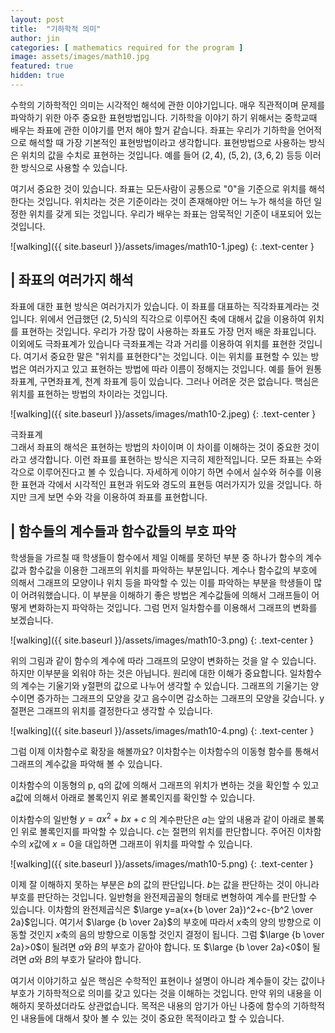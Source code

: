 ```yaml
---
layout: post
title:  "기하학적 의미"
author: jin
categories: [ mathematics required for the program ]
image: assets/images/math10.jpg
featured: true
hidden: true
---
```

수학의 기하학적인 의미는 시각적인 해석에 관한 이야기입니다.
매우 직관적이며 문제를 파악하기 위한 아주 중요한 표현방법입니다.
기하학을 이야기 하기 위해서는 중학교때 배우는 좌표에 관한 이야기를 먼저 해야 할거 같습니다.
좌표는 우리가 기하학을 언어적으로 해석할 때 가장 기본적인 표현방법이라고 생각합니다.
표현방법으로 사용하는 방식은 위치의 값을 수치로 표현하는 것입니다.
예를 들어 $(2,4)$, $(5,2)$, $(3,6,2)$ 등등 이러한 방식으로 사용할 수 있습니다.

여기서 중요한 것이 있습니다. 좌표는 모든사람이 공통으로 "0"을 기준으로 위치를 해석한다는 것입니다.
위치라는 것은 기준이라는 것이 존재해야만 어느 누가 해석을 하던 일정한 위치를 갖게 되는 것입니다.
우리가 배우는 좌표는 암묵적인 기준이 내포되어 있는 것입니다.

![walking]({{ site.baseurl }}/assets/images/math10-1.jpeg)
{: .text-center }

## | 좌표의 여러가지 해석
좌표에 대한 표현 방식은 여러가지가 있습니다. 이 좌표를 대표하는 직각좌표계라는 것입니다. 
위에서 언급했던 $(2,5)$식의 직각으로 이루어진 축에 대해서 값을 이용하여 위치를 표현하는 것입니다.
우리가 가장 많이 사용하는 좌표도 가장 먼저 배운 좌표입니다.
이외에도 극좌표계가 있습니다 극좌표계는 각과 거리를 이용하여 위치를 표현한 것입니다.
여기서 중요한 말은 "위치를 표현한다"는 것입니다.
이는 위치를 표현할 수 있는 방법은 여러가지고 있고 표현하는 방법에 따라 이름이 정해지는 것입니다.
예를 들어 원통좌표계, 구면좌표계, 천계 좌표계 등이 있습니다.
그러나 어려운 것은 없습니다. 핵심은 위치를 표현하는 방법의 차이라는 것입니다.

![walking]({{ site.baseurl }}/assets/images/math10-2.jpeg)
{: .text-center }

극좌표계            
그래서 좌표의 해석은 표현하는 방법의 차이이며 이 차이를 이해하는 것이 중요한 것이라고 생각합니다.
이런 좌표를 표현하는 방식은 지극히 제한적입니다.
모든 좌표는 수와 각으로 이루어진다고 볼 수 있습니다. 자세하게 이야기 하면 수에서 실수와 허수를 이용한 표현과 각에서 시각적인 표현과 위도와 경도의 표현등 여러가지가 있을 것입니다.
하지만 크게 보면 수와 각을 이용하여 좌표를 표현합니다.

## | 함수들의 계수들과 함수값들의 부호 파악
학생들을 가르칠 때 학생들이 함수에서 제일 이해를 못하던 부분 중 하나가 함수의 계수값과 함수값을 이용한 그래프의 위치를 파악하는 부분입니다.
계수나 함수값의 부호에 의해서 그래프의 모양이나 위치 등을 파악할 수 있는 이를 파악하는 부분을 학생들이 많이 어려워했습니다.
이 부분을 이해하기 좋은 방법은 계수값들에 의해서 그래프들이 어떻게 변화하는지 파악하는 것입니다. 그럼 먼저 일차함수를 이용해서 그래프의 변화를 보겠습니다.

![walking]({{ site.baseurl }}/assets/images/math10-3.png)
{: .text-center }

위의 그림과 같이 함수의 계수에 따라 그래프의 모양이 변화하는 것을 알 수 있습니다. 하지만 이부분을 외워야 하는 것은 아닙니다. 원리에 대한 이해가 중요합니다. 일차함수의 계수는 기울기와 y절편의 값으로 나누어 생각할 수 있습니다.
그래프의 기울기는 양수이면 증가하는 그래프의 모양을 갖고 음수이면 감소하는 그래프의 모양을 갖습니다. y절편은 그래프의 위치를 결정한다고 생각할 수 있습니다.

![walking]({{ site.baseurl }}/assets/images/math10-4.png)
{: .text-center }

그럼 이제 이차함수로 확장을 해볼까요?
이차함수는 이차함수의 이동형 함수를 통해서 그래프의 계수값을 파악해 볼 수 있습니다.

이차함수의 이동형의  p, q의 값에 의해서 그래프의 위치가 변하는 것을 확인할 수 있고 a값에 의해서 아래로 볼록인지 위로 볼록인지를 확인할 수 있습니다.

이차함수의 일반형 $y=ax^2+bx+c$ 의 계수판단은 $a$는 앞의 내용과 같이 아래로 볼록인 위로 볼록인지를 파악할 수 있습니다. $c$는 절편의 위치를 판단합니다. 주어진 이차함수의 $x$값에 $x=0$을 대입하면 그래프이 위치를 파악할 수 있습니다. 

![walking]({{ site.baseurl }}/assets/images/math10-5.png)
{: .text-center }

이제 잘 이해하지 못하는 부분은 $b$의 값의 판단입니다. $b$는 값을 판단하는 것이 아니라 부호를 판단하는 것입니다. 일반형을 완전제곱꼴의 형태로 변형하여 계수를 판단할 수 있습니다.
이차함의 완전제곱식은 $\large y=a(x+{b \over 2a})^2+c-{b^2 \over 2a}$입니다. 여기서 $\large {b \over 2a}$의 부호에 따라서 $x$축의 양의 방향으로 이동할 것인지 $x$축의 음의 방향으로 이동할 것인지 결정이 됩니다.
그럼  $\large {b \over 2a}>0$이 될려면 $a$와 $B$의 부호가 같아야 합니다. 또  $\large {b \over 2a}<0$이 될려면 $a$와 $B$의 부호가 달라야 합니다.

여기서 이야기하고 싶은 핵심은 수학적인 표현이나 설명이 아니라 계수들이 갖는 값이나 부호가 기하학적으로 의미를 갖고 있다는 것을 이해하는 것입니다.
만약 위의 내용을 이해하지 못하셨더라도 상관없습니다. 목적은 내용의 암기가 아닌 나중에 함수의 기하학적인 내용들에 대해서 찾아 볼 수 있는 것이 중요한 목적이라고 할 수 있습니다.